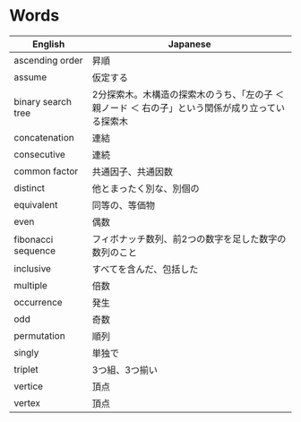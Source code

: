 # Words

|English|Japanese|
|---|---|
|ascending order|昇順|
|assume|仮定する|
|binary search tree|2分探索木。木構造の探索木のうち、「左の子 ＜ 親ノード ＜ 右の子」という関係が成り立っている探索木|
|concatenation|連結|
|consecutive|連続|
|common factor|共通因子、共通因数|
|distinct|他とまったく別な、別個の|
|equivalent|同等の、等価物|
|even|偶数|
|fibonacci sequence|フィボナッチ数列、前2つの数字を足した数字の数列のこと|
|inclusive|すべてを含んだ、包括した|
|multiple|倍数|
|occurrence|発生|
|odd|奇数|
|permutation|順列|
|singly|単独で|
|triplet|3つ組、3つ揃い|
|vertice|頂点|
|vertex|頂点|
